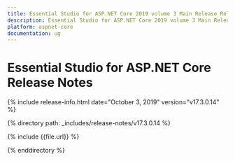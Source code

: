 ```yaml
---
title: Essential Studio for ASP.NET Core 2019 volume 3 Main Release Release Notes  
description: Essential Studio for ASP.NET Core 2019 volume 3 Main Release Release Notes  
platform: aspnet-core
documentation: ug
---
```


# Essential Studio for ASP.NET Core  Release Notes  

{% include release-info.html date="October 3, 2019"  version="v17.3.0.14" %} 


{% directory path: _includes/release-notes/v17.3.0.14 %}

{% include {{file.url}} %}

{% enddirectory %}